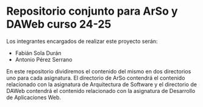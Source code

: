 # Repositorio conjunto para ArSo y DAWeb curso 24-25

Los integrantes encargados de realizar este proyecto serán:

- Fabián Sola Durán
- Antonio Pérez Serrano

En este repositorio dividiremos el contenido del mismo en dos directorios uno para cada asignatura.
El directorio de ArSo contendrá el contenido relacionado con la asignatura de Arquitectura de Software y el directorio de DAWeb contendrá el contenido relacionado con la asignatura de Desarrollo de Aplicaciones Web.
